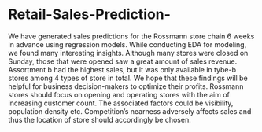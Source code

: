 # Retail-Sales-Prediction-
We have generated sales predictions for the Rossmann store chain 6 weeks in advance using regression models. While conducting EDA for modeling, we found many interesting insights. Although many stores were closed on Sunday, those that were opened saw a great amount of sales revenue. Assortment b had the highest sales, but it was only available in tybe-b stores among 4 types of store in total. We hope that these findings will be helpful for business decision-makers to optimize their profits. Rossmann stores should focus on opening and operating stores with the aim of increasing customer count. The associated factors could be visibility, population density etc. Competition’s nearness adversely affects sales and thus the location of store should accordingly be chosen.
